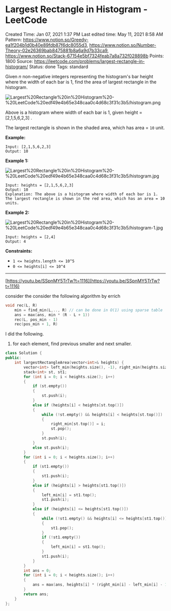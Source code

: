 # Largest Rectangle in Histogram - LeetCode

Created Time: Jan 07, 2021 1:37 PM
Last edited time: May 11, 2021 8:58 AM
Pattern: https://www.notion.so/Greedy-ea1f204b1d0b40e89fdb87f6dc8055d3, https://www.notion.so/Number-Theory-02e26369bab8475881b8a6a9d7b33ca9, https://www.notion.so/Stack-67154e5bf7324feab7a8a732f028898b
Points: 1800
Source: https://leetcode.com/problems/largest-rectangle-in-histogram/
Status: done
Tags: standard

Given *n* non-negative integers representing the histogram's bar height where the width of each bar is 1, find the area of largest rectangle in the histogram.

![Largest%20Rectangle%20in%20Histogram%20-%20LeetCode%20edf49e4b65e348caa0c4d68c3f31c3b5/histogram.png](histogram.png)

Above is a histogram where width of each bar is 1, given height = [2,1,5,6,2,3] .

The largest rectangle is shown in the shaded area, which has area = `10` unit.

**Example:**

```
Input: [2,1,5,6,2,3]
Output: 10

```

**Example 1:**

![Largest%20Rectangle%20in%20Histogram%20-%20LeetCode%20edf49e4b65e348caa0c4d68c3f31c3b5/histogram.jpg](histogram.jpg)

```
Input: heights = [2,1,5,6,2,3]
Output: 10
Explanation: The above is a histogram where width of each bar is 1.
The largest rectangle is shown in the red area, which has an area = 10 units.

```

**Example 2:**

![Largest%20Rectangle%20in%20Histogram%20-%20LeetCode%20edf49e4b65e348caa0c4d68c3f31c3b5/histogram-1.jpg](histogram-1.jpg)

```
Input: heights = [2,4]
Output: 4

```

**Constraints:**

- `1 <= heights.length <= 10^5`
- `0 <= heights[i] <= 10^4`

---

[https://youtu.be/SSpnMY5TrTw?t=1116](https://youtu.be/SSpnMY5TrTw?t=1116)

consider the consider the following algorithm by errich

```cpp
void rec(L, R)
	min = find_min(L,.., R) // can be done in O(1) using sparse table
	ans = max(ans, min * (R - L + 1))
	rec(L, pos_min - 1)
	rec(pos_min + 1, R)
```

I did the following. 

1. for each element, find previous smaller and next smaller. 

```cpp
class Solution {
public:
    int largestRectangleArea(vector<int>& heights) {
        vector<int> left_min(heights.size(), -1), right_min(heights.size(), heights.size());
        stack<int> st, st1;
        for (int i = 0; i < heights.size(); i++)
        {
            if (st.empty())
            {
                st.push(i);
            }
            else if (heights[i] < heights[st.top()])
            {
                while (!st.empty() && heights[i] < heights[st.top()])
                {
                    right_min[st.top()] = i;
                    st.pop();
                }
                st.push(i);
            }
            else st.push(i);
        }
        for (int i = 0; i < heights.size(); i++)
        {
            if (st1.empty())
            {
                st1.push(i);
            }
            else if (heights[i] > heights[st1.top()])
            {
                left_min[i] = st1.top();
                st1.push(i);
            }
            else if (heights[i] <= heights[st1.top()])
            {
                while (!st1.empty() && heights[i] <= heights[st1.top()])
                {
                    st1.pop();
                }
                if (!st1.empty())
                {
                    left_min[i] = st1.top();
                }
                st1.push(i);
            }
        }
        int ans = 0; 
        for (int i = 0; i < heights.size(); i++)
        {
            ans = max(ans, heights[i] * (right_min[i] - left_min[i] - 1));
        }
        return ans;
    }
};
```